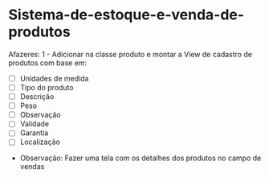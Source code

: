 # Sistema-de-estoque-e-venda-de-produtos
Afazeres:
1 - Adicionar na classe produto e montar a View de cadastro de produtos com base em:
- [ ] Unidades de medida
- [ ] Tipo do produto
- [ ] Descrição
- [ ] Peso
- [ ] Observação
- [ ] Validade
- [ ] Garantia
- [ ] Localização
- Observação: Fazer uma tela com os detalhes dos produtos no campo de vendas
